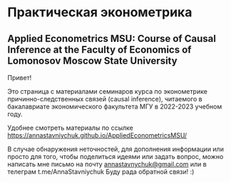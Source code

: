 # Практическая эконометрика 
## Applied Econometrics MSU: Course of Causal Inference at the Faculty of Economics of Lomonosov Moscow State University

Привет! 

Это страница с материалами семинаров курса по эконометрике причинно-следственных связей (causal inference), читаемого в бакалавриате экономического факультета МГУ в 2022-2023 учебном году.

Удобнее смотреть материалы по ссылке https://annastavniychuk.github.io/AppliedEconometricsMSU/

В случае обнаружения неточностей, для дополнения информации или просто для того, чтобы поделиться идеями или задать вопрос, можно написать мне письмо на почту annastavnychuk@gmail.com или в телеграм t.me/AnnaStavniychuk Буду рада обратной связи! :)
